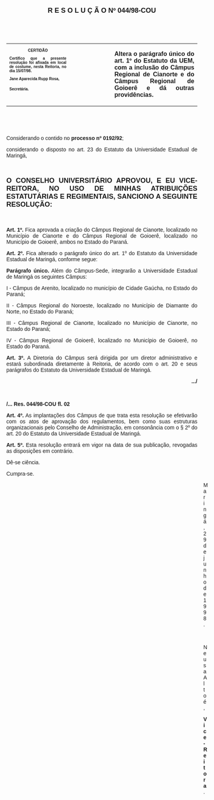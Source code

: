 <BODY>

<B><FONT FACE="Arial" SIZE=4><P ALIGN="CENTER">R E S O L U &Ccedil; &Atilde; O   Nº   044/98-COU</P>
</B></FONT><FONT FACE="Arial">
<P>&nbsp;</P>
<P>&nbsp;</P></FONT>
<TABLE CELLSPACING=0 BORDER=0 CELLPADDING=7 WIDTH=596>
<TR><TD WIDTH="33%" VALIGN="TOP">
<B><FONT FACE="Arial" SIZE=1><P ALIGN="CENTER">CERTID&Atilde;O</P>
<P ALIGN="JUSTIFY">   Certifico que a presente resolu&ccedil;&atilde;o foi afixada em local de costume, nesta Reitoria, no dia 15/07/98.</P>
<P ALIGN="JUSTIFY"></P>
<P ALIGN="JUSTIFY">Jane Aparecida Rupp Rosa,</P>
<P ALIGN="JUSTIFY">Secret&aacute;ria.</B></FONT></TD>
<TD WIDTH="22%" VALIGN="TOP">&nbsp;</TD>
<TD WIDTH="45%" VALIGN="TOP">
<B><FONT FACE="Arial"><P ALIGN="JUSTIFY">Altera o par&aacute;grafo &uacute;nico do art. 1º do Estatuto da UEM, com a inclus&atilde;o do C&acirc;mpus Regional de Cianorte e do C&acirc;mpus Regional de Goioer&ecirc; e d&aacute; outras provid&ecirc;ncias.</B></FONT></TD>
</TR>
</TABLE>

<FONT FACE="Arial">
<P>&nbsp;</P>
<P>&nbsp;</P>
<P ALIGN="JUSTIFY">&#9;Considerando o contido no <B>processo nº 0192/92</B>;</P>
<P ALIGN="JUSTIFY">&#9;considerando o disposto no art. 23 do Estatuto da Universidade Estadual de Maring&aacute;,</P>
<P ALIGN="JUSTIFY"></P>
<P ALIGN="JUSTIFY">&nbsp;</P>
</FONT><B><FONT FACE="Arial" SIZE=4><P ALIGN="JUSTIFY">O CONSELHO UNIVERSIT&Aacute;RIO APROVOU, E EU VICE-REITORA, NO USO DE MINHAS ATRIBUI&Ccedil;&Otilde;ES ESTATUT&Aacute;RIAS E REGIMENTAIS, SANCIONO A SEGUINTE RESOLU&Ccedil;&Atilde;O:</P>
</B></FONT><FONT FACE="Arial"><P ALIGN="JUSTIFY"></P>
<P ALIGN="JUSTIFY">&nbsp;</P>
<P ALIGN="JUSTIFY">&#9;<B>Art. 1º. </B>Fica aprovada a cria&ccedil;&atilde;o do C&acirc;mpus Regional de Cianorte, localizado no Munic&iacute;pio de Cianorte e do C&acirc;mpus Regional de Goioer&ecirc;, localizado no Munic&iacute;pio de Goioer&ecirc;, ambos no Estado do Paran&aacute;.</P>
<P ALIGN="JUSTIFY">&#9;<B>Art. 2º.</B> Fica alterado o par&aacute;grafo &uacute;nico do art. 1º do Estatuto da Universidade Estadual de Maring&aacute;, conforme segue:</P>
<P ALIGN="JUSTIFY">&#9;<B>Par&aacute;grafo &uacute;nico.</B> Al&eacute;m do C&acirc;mpus-Sede, integrar&atilde;o a Universidade Estadual de Maring&aacute; os seguintes C&acirc;mpus:</P>
<P ALIGN="JUSTIFY">&#9;I - C&acirc;mpus de Arenito, localizado no munic&iacute;pio de Cidade Ga&uacute;cha, no Estado do Paran&aacute;;</P>
<P ALIGN="JUSTIFY">&#9;II - C&acirc;mpus Regional do Noroeste, localizado no Munic&iacute;pio de Diamante do Norte, no Estado do Paran&aacute;;</P>
<P ALIGN="JUSTIFY">&#9;III - C&acirc;mpus Regional de Cianorte, localizado no Munic&iacute;pio de Cianorte, no Estado do Paran&aacute;;</P>
<P ALIGN="JUSTIFY">&#9;IV - C&acirc;mpus Regional de Goioer&ecirc;, localizado no Munic&iacute;pio de Goioer&ecirc;, no Estado do Paran&aacute;.</P>
<P ALIGN="JUSTIFY">&#9;<B>Art. 3º.</B> A Diretoria do C&acirc;mpus ser&aacute; dirigida por um diretor administrativo e estar&aacute; subordinada diretamente &agrave; Reitoria, de acordo com o art. 20 e seus par&aacute;grafos do Estatuto da Universidade Estadual de Maring&aacute;.</P>
<B><P ALIGN="RIGHT">.../</P>
</B><P ALIGN="JUSTIFY"></P>
<P ALIGN="JUSTIFY">&nbsp;</P>
<B><P ALIGN="JUSTIFY">/... Res. 044/98-COU                                                                                       fl. 02</P>
</B><P ALIGN="JUSTIFY"></P>
<P ALIGN="JUSTIFY">&#9;<B>Art. 4º.</B> As implanta&ccedil;&otilde;es dos C&acirc;mpus de que trata esta resolu&ccedil;&atilde;o se efetivar&atilde;o com os atos de aprova&ccedil;&atilde;o dos regulamentos, bem como suas estruturas organizacionais pelo Conselho de Administra&ccedil;&atilde;o, em conson&acirc;ncia com o § 2º do art. 20 do Estatuto da Universidade Estadual de Maring&aacute;.</P>
<P ALIGN="JUSTIFY">&#9;<B>Art. 5º.</B> Esta resolu&ccedil;&atilde;o entrar&aacute; em vigor na data de sua publica&ccedil;&atilde;o, revogadas as disposi&ccedil;&otilde;es em contr&aacute;rio.</P>
<P>&#9;D&ecirc;-se ci&ecirc;ncia.</P>
<P>&#9;Cumpra-se.</P>
<DIR>
<DIR>
<DIR>
<DIR>
<DIR>
<DIR>
<DIR>
<DIR>
<DIR>
<DIR>
<DIR>
<DIR>
<DIR>

<P>Maring&aacute;, 29 de junho de 1998.</P>

<P>&nbsp;</P>
<P>Neusa Alto&eacute;,</P>
<B><P>Vice-Reitora</B>.</P>
</FONT><FONT SIZE=2></DIR>
</DIR>
</DIR>
</DIR>
</DIR>
</DIR>
</DIR>
</DIR>
</DIR>
</DIR>
</DIR>
</DIR>
</DIR>
</FONT></BODY>
